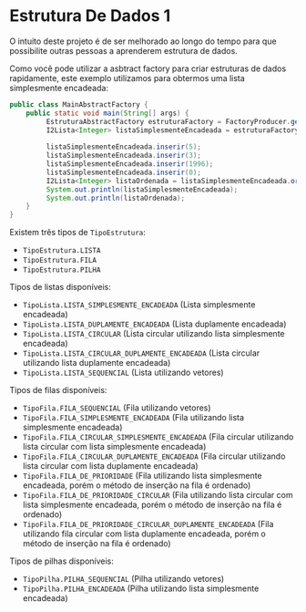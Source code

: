 # Estrutura De Dados 1

O intuito deste projeto é de ser melhorado ao longo do tempo para que possibilite outras pessoas a aprenderem
estrutura de dados.

Como você pode utilizar a asbtract factory para criar estruturas de dados rapidamente, este exemplo utilizamos para
obtermos uma lista simplesmente encadeada:

```java
public class MainAbstractFactory {
    public static void main(String[] args) {
         EstruturaAbstractFactory estruturaFactory = FactoryProducer.getFactory(TipoEstrutura.LISTA);
         I2Lista<Integer> listaSimplesmenteEncadeada = estruturaFactory.getLista(TipoLista.LISTA_SIMPLESMENTE_ENCADEADA);
 
         listaSimplesmenteEncadeada.inserir(5);
         listaSimplesmenteEncadeada.inserir(3);
         listaSimplesmenteEncadeada.inserir(1996);
         listaSimplesmenteEncadeada.inserir(0);
         I2Lista<Integer> listaOrdenada = listaSimplesmenteEncadeada.ordenar();
         System.out.println(listaSimplesmenteEncadeada);
         System.out.println(listaOrdenada);
    }
}
```

Existem três tipos de `TipoEstrutura`:
+ `TipoEstrutura.LISTA`
+ `TipoEstrutura.FILA`
+ `TipoEstrutura.PILHA`

Tipos de listas disponíveis:
+ `TipoLista.LISTA_SIMPLESMENTE_ENCADEADA` (Lista simplesmente encadeada)
+ `TipoLista.LISTA_DUPLAMENTE_ENCADEADA` (Lista duplamente encadeada)
+ `TipoLista.LISTA_CIRCULAR` (Lista circular utilizando lista simplesmente encadeada)
+ `TipoLista.LISTA_CIRCULAR_DUPLAMENTE_ENCADEADA` (Lista circular utilizando lista duplamente encadeada)
+ `TipoLista.LISTA_SEQUENCIAL` (Lista utilizando vetores)

Tipos de filas disponíveis:
+ `TipoFila.FILA_SEQUENCIAL` (Fila utilizando vetores)
+ `TipoFila.FILA_SIMPLESMENTE_ENCADEADA` (Fila utilizando lista simplesmente encadeada)
+ `TipoFila.FILA_CIRCULAR_SIMPLESMENTE_ENCADEADA` (Fila circular utilizando lista circular com lista simplesmente encadeada)
+ `TipoFila.FILA_CIRCULAR_DUPLAMENTE_ENCADEADA` (Fila circular utilizando lista circular com lista duplamente encadeada)
+ `TipoFila.FILA_DE_PRIORIDADE` (Fila utilizando lista simplesmente encadeada, porém o método de inserção na fila é ordenado)
+ `TipoFila.FILA_DE_PRIORIDADE_CIRCULAR` (Fila utilizando lista circular com lista simplesmente encadeada, porém o método de inserção na fila é ordenado)
+ `TipoFila.FILA_DE_PRIORIDADE_CIRCULAR_DUPLAMENTE_ENCADEADA` (Fila utilizando fila circular com lista duplamente encadeada, porém o método de inserção na fila é ordenado)

Tipos de pilhas disponíveis:
+ `TipoPilha.PILHA_SEQUENCIAL` (Pilha utilizando vetores)
+ `TipoPilha.PILHA_ENCADEADA` (Pilha utilizando lista simplesmente encadeada)
